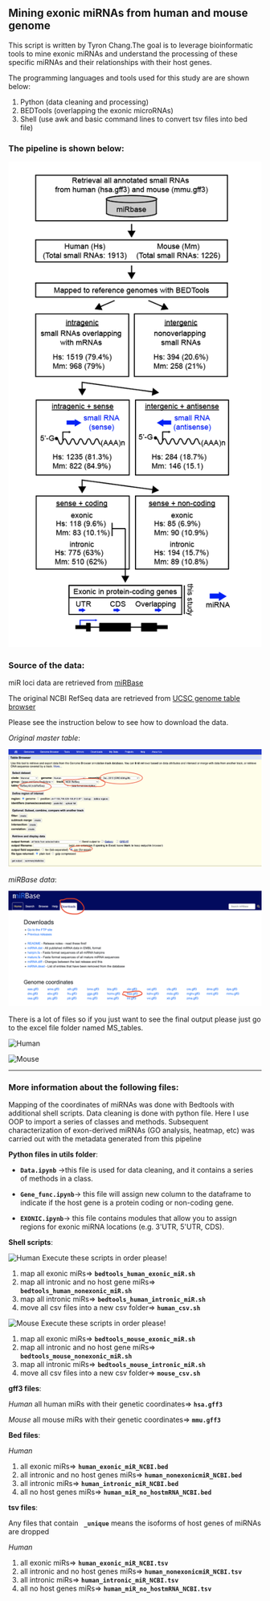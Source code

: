 ##               Mining exonic miRNAs from human and mouse genome


This script is written by Tyron Chang.The goal is to leverage bioinformatic tools to mine exonic miRNAs and understand the processing of these specific miRNAs and their relationships with their host genes.

The programming languages and tools used for this study are are shown below:
1. Python (data cleaning and processing)
2. BEDTools (overlapping the exonic microRNAs)
3. Shell (use awk and basic command lines to convert tsv files into bed file)


### The pipeline is shown below:
![Model](./exonic_miR_pipeline.png)

### Source of the data:

miR loci data are retrieved from [miRBase](https://www.mirbase.org/download/)

The original NCBI RefSeq data are retrieved from [UCSC genome table browser](https://genome.ucsc.edu/cgi-bin/hgTables)

Please see the instruction below to see how to download the data.

*Original master table*:

![UCSC](./UCSC.png)

*miRBase data*:

![miRBase](./miRBase.png)


There is a lot of files so if you just want to see the final output please just go to the excel file folder named MS_tables. 

![Human](https://img.shields.io/badge/Human-red)





![Mouse](https://img.shields.io/badge/Mouse-blue)



-----------------------------------------------------------------------------------------------


### More information about the following files:
Mapping of the coordinates of miRNAs was done with Bedtools with additional shell scripts. Data cleaning is done with python file. Here I use OOP to import a series of classes and methods. Subsequent characterization of exon-derived miRNAs (GO analysis, heatmap, etc) was carried out with the metadata generated from this pipeline


**Python files in utils folder**:

*  **`Data.ipynb`** ->this file is used for data cleaning, and it contains a series of methods in a class.

* **`Gene_func.ipynb`**-> this file will assign new column to the dataframe to indicate if the host gene is a protein coding or non-coding gene.

* **`EXONIC.ipynb`**-> this file contains modules that allow you to assign regions for exonic miRNA locations (e.g. 3'UTR, 5'UTR, CDS).


**Shell scripts**:

![Human](https://img.shields.io/badge/Human-red)
Execute these scripts in order please!
1. map all exonic miRs=> **`bedtools_human_exonic_miR.sh`**
2. map all intronic and no host gene miRs=> **`bedtools_human_nonexonic_miR.sh`**
3. map all intronic miRs=> **`bedtools_human_intronic_miR.sh`**
4. move all csv files into a new csv folder=> **`human_csv.sh`**

![Mouse](https://img.shields.io/badge/Mouse-blue)
Execute these scripts in order please!
1. map all exonic miRs=> **`bedtools_mouse_exonic_miR.sh`**
2. map all intronic and no host gene miRs=> **`bedtools_mouse_nonexonic_miR.sh`**
3. map all intronic miRs=> **`bedtools_mouse_intronic_miR.sh`**
4. move all csv files into a new csv folder=> **`mouse_csv.sh`**



**gff3 files**:

*Human*
all human miRs with their genetic coordinates=> **`hsa.gff3`**

*Mouse*
all mouse miRs with their genetic coordinates=> **`mmu.gff3`**


**Bed files**:

*Human*
1. all exonic miRs=> **`human_exonic_miR_NCBI.bed`**
2. all intronic and no host genes miRs=> **`human_nonexonicmiR_NCBI.bed`**
3. all intronic miRs=> **`human_intronic_miR_NCBI.bed`**
4. all no host genes miRs=> **`human_miR_no_hostmRNA_NCBI.bed`**

**tsv files**:

Any files that contain **` _unique`** means the isoforms of host genes of miRNAs are dropped

*Human*
1. all exonic miRs=> **`human_exonic_miR_NCBI.tsv`**
2. all intronic and no host genes miRs=> **`human_nonexonicmiR_NCBI.tsv`**
3. all intronic miRs=> **`human_intronic_miR_NCBI.tsv`**
4. all no host genes miRs=> **`human_miR_no_hostmRNA_NCBI.tsv`**


